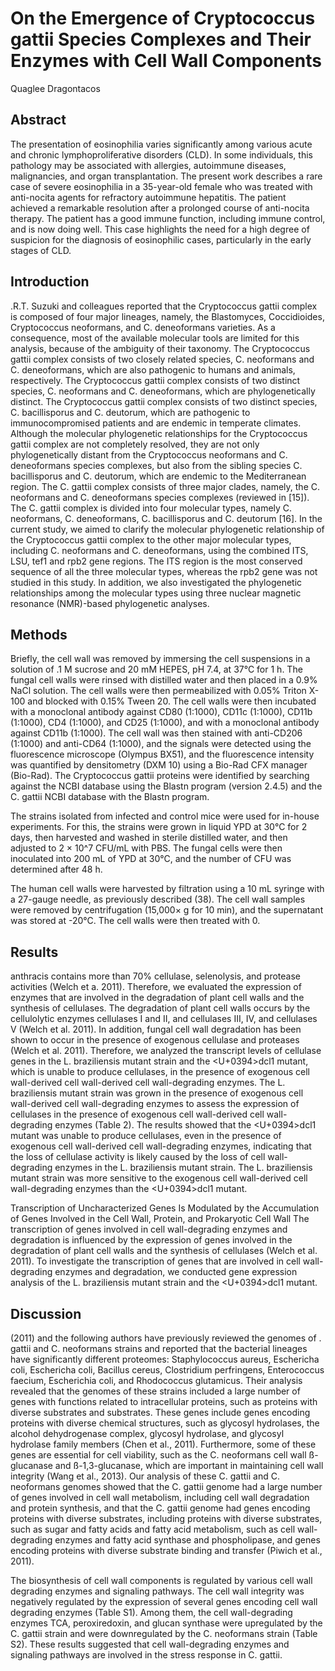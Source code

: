 # On the Emergence of Cryptococcus gattii Species Complexes and Their Enzymes with Cell Wall Components
Quaglee Dragontacos


## Abstract
The presentation of eosinophilia varies significantly among various acute and chronic lymphoproliferative disorders (CLD). In some individuals, this pathology may be associated with allergies, autoimmune diseases, malignancies, and organ transplantation. The present work describes a rare case of severe eosinophilia in a 35-year-old female who was treated with anti-nocita agents for refractory autoimmune hepatitis. The patient achieved a remarkable resolution after a prolonged course of anti-nocita therapy. The patient has a good immune function, including immune control, and is now doing well. This case highlights the need for a high degree of suspicion for the diagnosis of eosinophilic cases, particularly in the early stages of CLD.


## Introduction
.R.T. Suzuki and colleagues reported that the Cryptococcus gattii complex is composed of four major lineages, namely, the Blastomyces, Coccidioides, Cryptococcus neoformans, and C. deneoformans varieties. As a consequence, most of the available molecular tools are limited for this analysis, because of the ambiguity of their taxonomy. The Cryptococcus gattii complex consists of two closely related species, C. neoformans and C. deneoformans, which are also pathogenic to humans and animals, respectively. The Cryptococcus gattii complex consists of two distinct species, C. neoformans and C. deneoformans, which are phylogenetically distinct. The Cryptococcus gattii complex consists of two distinct species, C. bacillisporus and C. deutorum, which are pathogenic to immunocompromised patients and are endemic in temperate climates. Although the molecular phylogenetic relationships for the Cryptococcus gattii complex are not completely resolved, they are not only phylogenetically distant from the Cryptococcus neoformans and C. deneoformans species complexes, but also from the sibling species C. bacillisporus and C. deutorum, which are endemic to the Mediterranean region. The C. gattii complex consists of three major clades, namely, the C. neoformans and C. deneoformans species complexes (reviewed in [15]). The C. gattii complex is divided into four molecular types, namely C. neoformans, C. deneoformans, C. bacillisporus and C. deutorum [16]. In the current study, we aimed to clarify the molecular phylogenetic relationship of the Cryptococcus gattii complex to the other major molecular types, including C. neoformans and C. deneoformans, using the combined ITS, LSU, tef1 and rpb2 gene regions. The ITS region is the most conserved sequence of all the three molecular types, whereas the rpb2 gene was not studied in this study. In addition, we also investigated the phylogenetic relationships among the molecular types using three nuclear magnetic resonance (NMR)-based phylogenetic analyses.


## Methods
Briefly, the cell wall was removed by immersing the cell suspensions in a solution of .1 M sucrose and 20 mM HEPES, pH 7.4, at 37°C for 1 h. The fungal cell walls were rinsed with distilled water and then placed in a 0.9% NaCl solution. The cell walls were then permeabilized with 0.05% Triton X-100 and blocked with 0.15% Tween 20. The cell walls were then incubated with a monoclonal antibody against CD80 (1:1000), CD11c (1:1000), CD11b (1:1000), CD4 (1:1000), and CD25 (1:1000), and with a monoclonal antibody against CD11b (1:1000). The cell wall was then stained with anti-CD206 (1:1000) and anti-CD64 (1:1000), and the signals were detected using the fluorescence microscope (Olympus BX51), and the fluorescence intensity was quantified by densitometry (DXM 10) using a Bio-Rad CFX manager (Bio-Rad). The Cryptococcus gattii proteins were identified by searching against the NCBI database using the Blastn program (version 2.4.5) and the C. gattii NCBI database with the Blastn program.

The strains isolated from infected and control mice were used for in-house experiments. For this, the strains were grown in liquid YPD at 30°C for 2 days, then harvested and washed in sterile distilled water, and then adjusted to 2 × 10^7 CFU/mL with PBS. The fungal cells were then inoculated into 200 mL of YPD at 30°C, and the number of CFU was determined after 48 h.

The human cell walls were harvested by filtration using a 10 mL syringe with a 27-gauge needle, as previously described (38). The cell wall samples were removed by centrifugation (15,000× g for 10 min), and the supernatant was stored at -20°C. The cell walls were then treated with 0.


## Results
anthracis contains more than 70% cellulase, selenolysis, and protease activities (Welch et a. 2011). Therefore, we evaluated the expression of enzymes that are involved in the degradation of plant cell walls and the synthesis of cellulases. The degradation of plant cell walls occurs by the cellulolytic enzymes cellulases I and II, and cellulases III, IV, and cellulases V (Welch et al. 2011). In addition, fungal cell wall degradation has been shown to occur in the presence of exogenous cellulase and proteases (Welch et al. 2011). Therefore, we analyzed the transcript levels of cellulase genes in the L. braziliensis mutant strain and the <U+0394>dcl1 mutant, which is unable to produce cellulases, in the presence of exogenous cell wall-derived cell wall-derived cell wall-degrading enzymes. The L. braziliensis mutant strain was grown in the presence of exogenous cell wall-derived cell wall-degrading enzymes to assess the expression of cellulases in the presence of exogenous cell wall-derived cell wall-degrading enzymes (Table 2). The results showed that the <U+0394>dcl1 mutant was unable to produce cellulases, even in the presence of exogenous cell wall-derived cell wall-degrading enzymes, indicating that the loss of cellulase activity is likely caused by the loss of cell wall-degrading enzymes in the L. braziliensis mutant strain. The L. braziliensis mutant strain was more sensitive to the exogenous cell wall-derived cell wall-degrading enzymes than the <U+0394>dcl1 mutant.

Transcription of Uncharacterized Genes Is Modulated by the Accumulation of Genes Involved in the Cell Wall, Protein, and Prokaryotic Cell Wall
The transcription of genes involved in cell wall-degrading enzymes and degradation is influenced by the expression of genes involved in the degradation of plant cell walls and the synthesis of cellulases (Welch et al. 2011). To investigate the transcription of genes that are involved in cell wall-degrading enzymes and degradation, we conducted gene expression analysis of the L. braziliensis mutant strain and the <U+0394>dcl1 mutant.


## Discussion
(2011) and the following authors have previously reviewed the genomes of . gattii and C. neoformans strains and reported that the bacterial lineages have significantly different proteomes: Staphylococcus aureus, Eschericha coli, Eschericha coli, Bacillus cereus, Clostridium perfringens, Enterococcus faecium, Escherichia coli, and Rhodococcus glutamicus. Their analysis revealed that the genomes of these strains included a large number of genes with functions related to intracellular proteins, such as proteins with diverse substrates and substrates. These genes include genes encoding proteins with diverse chemical structures, such as glycosyl hydrolases, the alcohol dehydrogenase complex, glycosyl hydrolase, and glycosyl hydrolase family members (Chen et al., 2011). Furthermore, some of these genes are essential for cell viability, such as the C. neoformans cell wall ß-glucanase and ß-1,3-glucanase, which are important in maintaining cell wall integrity (Wang et al., 2013). Our analysis of these C. gattii and C. neoformans genomes showed that the C. gattii genome had a large number of genes involved in cell wall metabolism, including cell wall degradation and protein synthesis, and that the C. gattii genome had genes encoding proteins with diverse substrates, including proteins with diverse substrates, such as sugar and fatty acids and fatty acid metabolism, such as cell wall-degrading enzymes and fatty acid synthase and phospholipase, and genes encoding proteins with diverse substrate binding and transfer (Piwich et al., 2011).

The biosynthesis of cell wall components is regulated by various cell wall degrading enzymes and signaling pathways. The cell wall integrity was negatively regulated by the expression of several genes encoding cell wall degrading enzymes (Table S1). Among them, the cell wall-degrading enzymes TCA, peroxiredoxin, and glucan synthase were upregulated by the C. gattii strain and were downregulated by the C. neoformans strain (Table S2). These results suggested that cell wall-degrading enzymes and signaling pathways are involved in the stress response in C. gattii.
